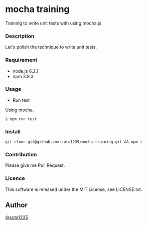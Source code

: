 mocha training
====

Training to write unit tests with using mocha.js

### Description

Let's polish the technique to write unit tests.

### Requirement

- node.js 6.2.1
- npm 3.9.3

### Usage

- Run test

Using mocha.

```shell
$ npm run test
```

### Install

`git clone git@github.com:sota1235/mocha_training.git && npm i`

### Contribution

Please give me Pull Request.

### Licence

This software is released under the MIT License, see LICENSE.txt.

## Author

[@sota1235](https://github.com/sota1235)
